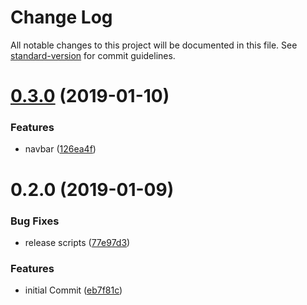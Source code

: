 # Change Log

All notable changes to this project will be documented in this file. See [standard-version](https://github.com/conventional-changelog/standard-version) for commit guidelines.

<a name="0.3.0"></a>
# [0.3.0](https://github.com/tott0/react-ts-starter/compare/v0.2.0...v0.3.0) (2019-01-10)


### Features

* navbar ([126ea4f](https://github.com/tott0/react-ts-starter/commit/126ea4f))



<a name="0.2.0"></a>
# 0.2.0 (2019-01-09)


### Bug Fixes

* release scripts ([77e97d3](https://github.com/tott0/react-ts-starter/commit/77e97d3))


### Features

* initial Commit ([eb7f81c](https://github.com/tott0/react-ts-starter/commit/eb7f81c))
